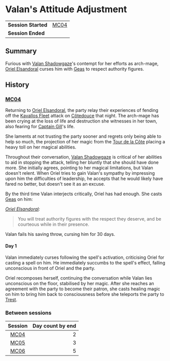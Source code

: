 # Valan's Attitude Adjustment

|||
| --- | --- |
| **Session Started** | [MC04](../sessions/MC04.md) | storyline.2
| **Session Ended** | |

## Summary

Furious with [Valan Shadowgaze](../characters/valan-shadowgaze.md)'s contempt for her efforts as arch-mage, [Oriel Elsandoral](../characters/oriel-elsandoral.md) curses him with [Geas](https://www.dndbeyond.com/spells/geas) to respect authority figures.

## History

### [MC04](../sessions/MC04.md)

Returning to [Oriel Elsandoral](../characters/oriel-elsandoral.md), the party relay their experiences of fending off the [Kavallos Fleet](../civilisations/kavallos-fleet/kavallos-fleet.md) attack on [Côtedouce](../places/settlements/towns/cotedouce.md) that night. The arch-mage has been crying at the loss of life and destruction she witnesses in her town, also fearing for [Captain Gill](../characters/clef-gill.md)'s life.

She laments at not trusting the party sooner and regrets only being able to help so much, the projection of her magic from the [Tour de la Côte](../places/buildings/government/tour-de-la-cote.md) placing a heavy toll on her magical abilities.

Throughout their conversation, [Valan Shadowgaze](../characters/valan-shadowgaze.md) is critical of her abilities to aid in stopping the attack, telling her bluntly that she should have done more. She initially agrees, pointing to her magical limitations, but Valan doesn't relent. When Oriel tries to gain Valan's sympathy by impressing upon him the difficulties of leadership, he accepts that he would likely have fared no better, but doesn't see it as an excuse.

By the third time Valan interjects critically, Oriel has had enough. She casts [Geas](https://www.dndbeyond.com/spells/geas) on him:

*[Oriel Elsandoral](../characters/oriel-elsandoral.md):*
> You will treat authority figures with the respect they deserve, and be courteous while in their presence.

Valan fails his saving throw, cursing him for 30 days.

#### Day 1

Valan immediately curses following the spell's activation, criticising Oriel for casting a spell on him. He immediately succumbs to the spell's effect, falling unconscious in front of Oriel and the party.

Oriel recomposes herself, continuing the conversation while Valan lies unconscious on the floor, stabilised by her magic. After she reaches an agreement with the party to become their patron, she casts healing magic on him to bring him back to consciousness before she teleports the party to [Trest](../places/settlements/towns/trest.md).

### Between sessions

| Session | Day count by end |
|:---:| ---:| 
| [MC04](../sessions/MC04.md) | 2 |
| [MC05](../sessions/MC05.md) | 3 |
| [MC06](../sessions/MC06.md) | 5 |
